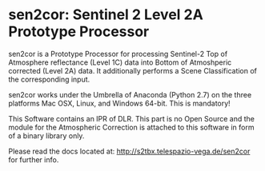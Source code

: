 sen2cor: Sentinel 2 Level 2A Prototype Processor 
=================================================================================

sen2cor is a Prototype Processor for processing Sentinel-2 Top of Atmosphere
reflectance (Level 1C) data into Bottom of Atmoshperic corrected (Level 2A) data.
It additionally performs a Scene Classification of the corresponding input.

sen2cor works under the Umbrella of Anaconda (Python 2.7)
on the three platforms Mac OSX, Linux, and Windows 64-bit. This is mandatory! 

This Software contains an IPR of DLR. This part is no Open Source and the
module for the Atmospheric Correction is attached to this software in form
of a binary library only.

Please read the docs located at: http://s2tbx.telespazio-vega.de/sen2cor for further info.
